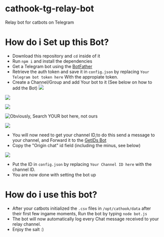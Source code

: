 # cathook-tg-relay-bot
Relay bot for catbots on Telegram

# How do i Set up this Bot?
- Download this repository and `cd` inside of it
- Run `npm i` and install the dependencies
- Get a Telegram bot using the [BotFather](https://t.me/BotFather)
- Retrieve the auth token and save it in `config.json` by replacing `Your Telegram bot token here` With the appropiate token.
- Create a Channel/Group and add Your bot to it (See below on how to add the Bot)
![](https://i.imgur.com/scinN4O.png)

![](https://i.imgur.com/LVQgGSo.png)

![](https://i.imgur.com/lo82yxM.png)

![Obviously, Search YOUR bot here, not ours](https://i.imgur.com/BRclXtO.png)

![](https://i.imgur.com/yb2iB3p.png)
- You will now need to get your channel ID,to do this send a message to your channel, and Forward it to the [GetIDs Bot](https://t.me/getidsbot)
- Copy the "Origin chat" id field (including the minus, see below)

![](https://i.imgur.com/VI5t4IF.png)
- Put the ID in `config.json` by replacing `Your Channel ID here` with the channel ID.
- You are now done with setting the bot up

# How do i use this bot?
- After your catbots initialized the `.csv` files in `/opt/cathook/data` after their first few ingame moments, Run the bot by typing `node bot.js`
- The bot will now automatically log every Chat message received to your relay channel.
- Enjoy the salt :)
